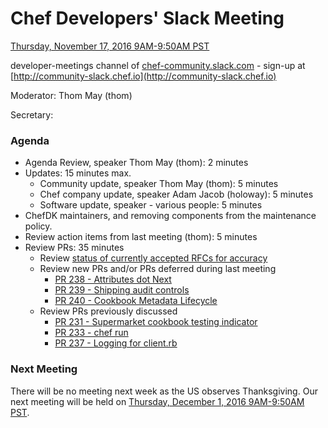 # Chef Developers' Slack Meeting

[Thursday, November 17, 2016 9AM-9:50AM PST](http://everytimezone.com/#2016-11-17,240,cn3)

developer-meetings channel of [chef-community.slack.com](http://chef-community.slack.com) - sign-up at [http://community-slack.chef.io](http://community-slack.chef.io)

Moderator:  Thom May (thom)

Secretary:  

### Agenda
* Agenda Review, speaker Thom May (thom): 2 minutes
* Updates: 15 minutes max.
  * Community update, speaker Thom May (thom): 5 minutes
  * Chef company update, speaker Adam Jacob (holoway): 5 minutes
  * Software update, speaker - various people: 5 minutes
* ChefDK maintainers, and removing components from the maintenance policy.
* Review action items from last meeting (thom): 5 minutes
* Review PRs:  35 minutes
  * Review [status of currently accepted RFCs for accuracy](https://chef.github.io/chef-rfc/)
  * Review new PRs and/or PRs deferred during last meeting
    * [PR 238 - Attributes dot Next](https://github.com/chef/chef-rfc/pull/238)
    * [PR 239 - Shipping audit controls](https://github.com/chef/chef-rfc/pull/239)
    * [PR 240 - Cookbook Metadata Lifecycle](https://github.com/chef/chef-rfc/pull/240)
  * Review PRs previously discussed
    * [PR 231 - Supermarket cookbook testing indicator](https://github.com/chef/chef-rfc/pull/231)
    * [PR 233 - chef run](https://github.com/chef/chef-rfc/pull/233)
    * [PR 237 - Logging for client.rb](https://github.com/chef/chef-rfc/pull/237)

### Next Meeting

There will be no meeting next week as the US observes Thanksgiving.  Our next meeting will be held on [Thursday, December 1, 2016 9AM-9:50AM PST](http://everytimezone.com/#2016-12-1,240,cn3).
